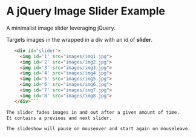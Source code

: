 # A jQuery Image Slider Example

A minimalist image slider leveraging jQuery.

Targets images in the wrapped in a div with an id of **slider**.

 ```html
    <div id="slider">
      <img id='1' src="images/img1.jpg">
      <img id='2' src="images/img2.jpg">
      <img id='3' src="images/img3.jpg">
      <img id='4' src="images/img4.jpg">
      <img id='5' src="images/img5.jpg">
      <img id='6' src="images/img6.jpg">
      <img id='7' src="images/img7.jpg">
      <img id='8' src="images/img8.jpg">
    </div>``` 

The slider fades images in and out after a given amount of time.
It contains a previous and next slider.

The slideshow will pause on mouseover and start again on mouseleave.